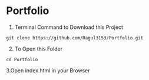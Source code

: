# Portfolio

1. Terminal Command to Download this Project
```
git clone https://github.com/Ragul3153/Portfolio.git
```
2. To Open this Folder

```
cd Portfolio
```
3.Open index.html in your Browser
